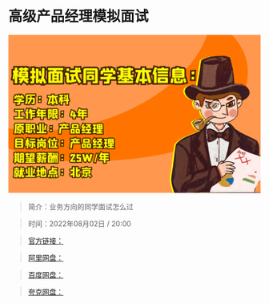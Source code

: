# 高级产品经理模拟面试

![img](../../assets/d29e9f4120034565a95c1e466ecfd0da.png)

> 简介：业务方向的同学面试怎么过

> 时间：2022年08月02日 / 20:00

> [官方链接：]()

> [阿里网盘：]()

> [百度网盘：]()

> [夸克网盘：]()

